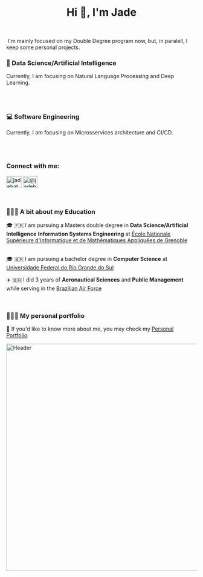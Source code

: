 <!-- <img src="https://github.com/shmjade/shmjade/blob/main/header-ds-nlp.gif" alt="Header"  width="1200"/> -->

<h1 align="center">Hi 👋, I'm Jade </h1>
<br>

&nbsp;I'm mainly focused on my Double Degree program now, but, in paralell, I keep some personal projects.
<br>

<h3 align="left">🤖   Data Science/Artificial Intelligence</h3>

Currently, I am focusing on Natural Language Processing and Deep Learning. <br>
<!-- Check out some projects on my [Data Science dedicated repository](https://github.com/shmjade/data-science). -->
<br>

</br>

<h3 align="left">💻   Software Engineering</h3>

Currently, I am focusing on Microsservices architecture and CI/CD. <br>
<!-- Check out some projects on my [Software Engineering dedicated repository](https://github.com/shmjade/data-science). -->
<br>
</br>

<h3 align="left">Connect with me:</h3>
<p align="left">
<a href="https://linkedin.com/in/jadehatanaka" target="blank"><img align="center" src="https://raw.githubusercontent.com/rahuldkjain/github-profile-readme-generator/master/src/images/icons/Social/linked-in-alt.svg" alt="jadehatanaka" height="30" width="40" /></a>
<a href="https://medium.com/@jadehatanaka" target="blank"><img align="center" src="https://raw.githubusercontent.com/rahuldkjain/github-profile-readme-generator/master/src/images/icons/Social/medium.svg" alt="@jadehatanaka" height="30" width="40" /></a>
</p>

</br>

<h3 align="left">👩🏽‍💻 A bit about my Education</h3>
🎓 🇫🇷 I am pursuing a Masters double degree in <b>Data Science/Artificial Intelligence</b> <b>Information Systems Engineering</b> at <u>École Nationale Supérieure d'Informatique et de Mathématiques Appliquées de Grenoble</u>
<br><br>

🎓 🇧🇷 I am pursuing a bachelor degree in <b>Computer Science</b> at <u>Universidade Federal do Rio Grande do Sul</u>

✈️ 🇧🇷 I did 3 years of <b>Aeronautical Sciences</b> and <b>Public Management</b> while serving in the <u>Brazilian Air Force</u>

</br>

<h3 align="left">👩🏽‍💻 My personal portfolio</h3>

📝 If you'd like to know more about me, you may check my [Personal Portfolio](https://medium.com/@jadehatanaka): 

<img src="https://github.com/shmjade/shmjade/blob/main/portfolio.gif" alt="Header"  width="600" align="center"/>


</br>


